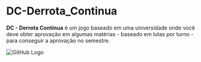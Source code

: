 # DC-Derrota_Continua
**DC - Derrota Contínua** é um jogo baseado em uma universidade onde você deve obter aprovação em algumas matérias - baseado em lutas por turno - para conseguir a aprovação no semestre.

![GitHub Logo](DC%20-%20Derrota%20Contínua/imagem/loginbg.png)
